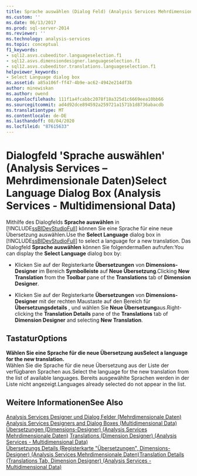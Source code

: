 ```yaml
---
title: Sprache auswählen (Dialog Feld) (Analysis Services Mehrdimensionale Daten) | Microsoft-Dokumentation
ms.custom: ''
ms.date: 06/13/2017
ms.prod: sql-server-2014
ms.reviewer: ''
ms.technology: analysis-services
ms.topic: conceptual
f1_keywords:
- sql12.asvs.cubeeditor.languageselection.f1
- sql12.asvs.dimensiondesigner.languageselection.f1
- sql12.asvs.cubeeditor.translations.languageselection.f1
helpviewer_keywords:
- Select Language dialog box
ms.assetid: a85a106f-ff47-4b9e-ac62-4942e214df3b
author: minewiskan
ms.author: owend
ms.openlocfilehash: 111f1a4fcabbc2078f18a325d1c6669eea10bb66
ms.sourcegitcommit: ad4d92dce894592a259721a1571b1d8736abacdb
ms.translationtype: MT
ms.contentlocale: de-DE
ms.lasthandoff: 08/04/2020
ms.locfileid: "87615633"
---
```

# <a name="select-language-dialog-box-analysis-services---multidimensional-data"></a><span data-ttu-id="64ff5-102">Dialogfeld 'Sprache auswählen' (Analysis Services – Mehrdimensionale Daten)</span><span class="sxs-lookup"><span data-stu-id="64ff5-102">Select Language Dialog Box (Analysis Services - Multidimensional Data)</span></span>
  <span data-ttu-id="64ff5-103">Mithilfe des Dialogfelds **Sprache auswählen** in [!INCLUDE[ssBIDevStudioFull](../includes/ssbidevstudiofull-md.md)] können Sie eine Sprache für eine neue Übersetzung auswählen.</span><span class="sxs-lookup"><span data-stu-id="64ff5-103">Use the **Select Language** dialog box in [!INCLUDE[ssBIDevStudioFull](../includes/ssbidevstudiofull-md.md)] to select a language for a new translation.</span></span> <span data-ttu-id="64ff5-104">Das Dialogfeld **Sprache auswählen** können Sie folgendermaßen aufrufen:</span><span class="sxs-lookup"><span data-stu-id="64ff5-104">You can display the **Select Language** dialog box by:</span></span>  
  
-   <span data-ttu-id="64ff5-105">Klicken Sie auf der Registerkarte **Übersetzungen** von **Dimensions-Designer** im Bereich **Symbolleiste** auf **Neue Übersetzung**.</span><span class="sxs-lookup"><span data-stu-id="64ff5-105">Clicking **New Translation** from the **Toolbar** pane of the **Translations** tab of **Dimension Designer**.</span></span>  
  
-   <span data-ttu-id="64ff5-106">Klicken Sie auf der Registerkarte **Übersetzungen** von **Dimensions-Designer** mit der rechten Maustaste auf den Bereich für **Übersetzungsdetails** , und wählen Sie **Neue Übersetzung**aus.</span><span class="sxs-lookup"><span data-stu-id="64ff5-106">Right-clicking the **Translation Details** pane of the **Translations** tab of **Dimension Designer** and selecting **New Translation**.</span></span>  
  
## <a name="options"></a><span data-ttu-id="64ff5-107">Tastatur</span><span class="sxs-lookup"><span data-stu-id="64ff5-107">Options</span></span>  
 <span data-ttu-id="64ff5-108">**Wählen Sie eine Sprache für die neue Übersetzung aus**</span><span class="sxs-lookup"><span data-stu-id="64ff5-108">**Select a language for the new translation.**</span></span>  
 <span data-ttu-id="64ff5-109">Wählen Sie die Sprache für die neue Übersetzung aus der Liste der verfügbaren Sprachen aus.</span><span class="sxs-lookup"><span data-stu-id="64ff5-109">Select the language for the new translation from the list of available languages.</span></span> <span data-ttu-id="64ff5-110">Bereits ausgewählte Sprachen werden in der Liste nicht angezeigt.</span><span class="sxs-lookup"><span data-stu-id="64ff5-110">Languages already selected do not appear in the list.</span></span>  
  
## <a name="see-also"></a><span data-ttu-id="64ff5-111">Weitere Informationen</span><span class="sxs-lookup"><span data-stu-id="64ff5-111">See Also</span></span>  
 <span data-ttu-id="64ff5-112">[Analysis Services Designer und Dialog Felder &#40;Mehrdimensionale Daten&#41;](analysis-services-designers-and-dialog-boxes-multidimensional-data.md) </span><span class="sxs-lookup"><span data-stu-id="64ff5-112">[Analysis Services Designers and Dialog Boxes &#40;Multidimensional Data&#41;](analysis-services-designers-and-dialog-boxes-multidimensional-data.md) </span></span>  
 <span data-ttu-id="64ff5-113">[Übersetzungen &#40;Dimensions-Designer&#41; &#40;Analysis Services Mehrdimensionale Daten&#41;](translations-dimension-designer-analysis-services-multidimensional-data.md) </span><span class="sxs-lookup"><span data-stu-id="64ff5-113">[Translations &#40;Dimension Designer&#41; &#40;Analysis Services - Multidimensional Data&#41;](translations-dimension-designer-analysis-services-multidimensional-data.md) </span></span>  
 [<span data-ttu-id="64ff5-114">Übersetzungs Details &#40;Registerkarte "Übersetzungen", Dimensions-Designer&#41; &#40;Analysis Services Mehrdimensionale Daten&#41;</span><span class="sxs-lookup"><span data-stu-id="64ff5-114">Translation Details &#40;Translations Tab, Dimension Designer&#41; &#40;Analysis Services - Multidimensional Data&#41;</span></span>](translation-details-dimension-designer-analysis-services-multidimensional-data.md)  
  
  
